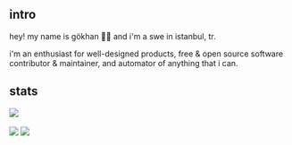 <!--  
<h2 align="center">Hey, I'm Gökhan. 👋🏽 </h2>

<details open>
  <summary>Most Used Languages & Github Stats</summary>
  <img src="https://github-readme-stats.vercel.app/api?username=gokh4nozturk&theme=dracula" >
  <img src="https://github-readme-stats.vercel.app/api/top-langs/?username=gokh4nozturk&layout=compact&theme=dracula" />
</details>
-->

## intro
hey! my name is gökhan 👋🏽 and i'm a swe in istanbul, tr.

i'm an enthusiast for well-designed products, free & open source software contributor & maintainer, and automator of anything that i can.

## stats
<picture>
  <source
    srcset="https://www.codewars.com/users/gokhanozturk/badges/micro"
  />
  <img src="https://www.codewars.com/users/gokhanozturk/badges/micro" />
</picture>
<br/>
<br/>
<picture>
  <source
    srcset="https://github-readme-stats.vercel.app/api?username=gokh4nozturk&show_icons=true&theme=dark&bg_color=0d1117"
    media="(prefers-color-scheme: dark)"
  />
  <source
    srcset="https://github-readme-stats.vercel.app/api?username=gokh4nozturk&show_icons=true&theme=graywhite"
    media="(prefers-color-scheme: light), (prefers-color-scheme: no-preference)"
  />
  <img src="https://github-readme-stats.vercel.app/api?username=gokh4nozturk&show_icons=true" />
</picture>
<picture>
  <source
    srcset="https://github-readme-stats.vercel.app/api/top-langs/?username=gokh4nozturk&layout=compact&theme=dark&bg_color=0d1117&hide=css,html,scss,less,cMake&show_icons=true"
    media="(prefers-color-scheme: dark)"
  />
  <source
    srcset="[https://github-readme-stats.vercel.app/api?username=gokh4nozturk](https://github-readme-stats.vercel.app/api/top-langs/?username=gokh4nozturk&layout=compact&theme=graywhite&hide=css,html,scss,less,cMake)&show_icons=true&theme=graywhite"
    media="(prefers-color-scheme: light), (prefers-color-scheme: no-preference)"
  />
  <img src="https://github-readme-stats.vercel.app/api/top-langs?username=gokh4nozturk&layout=compact" />
</picture>
